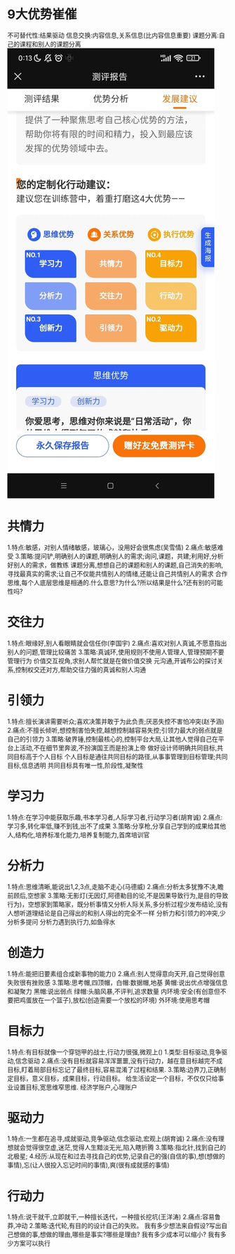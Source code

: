 # 9大优势崔催
不可替代性:结果驱动
信息交换:内容信息,关系信息(比内容信息重要)
课题分离:自己的课程和别人的课题分离
![](.z_thinking_00_优势模型_images/dc2a909b.png)



# 共情力
1.特点:敏感，对别人情绪敏感，玻璃心，没用好会很焦虑(吴雪情)
2.痛点:敏感难受
3.策略:提问铲,明确别人的课题,明确别人的需求;询问,课题，共建;利用好,分析好别人的需求，做教练
       课题分离,想想自己的课题和别人的课题,自己消失的影响,寻找最真实的需求;让自己不仅能共情别人的情绪,还能让自己共情别人的需求
       合作思维,每个人底层思维是相通的.什么意思?为什么?所以结果是什么?还有别的可能性吗?
# 交往力
1.特点:眼缘好,别人看眼睛就会信任你(李国宇)
2.痛点:喜欢对别人真诚,不愿意指出别人的问题,管理比较痛苦
3.策略:真诚环,使用规则不使用人管理人,管理预期不要管理行为
      价值交互视角,求别人帮忙就是在做价值交换
      元沟通,开诚布公的探讨关系,控制权交还对方,帮助交往力强的真诚和别人沟通
# 引领力
1.特点:擅长演讲需要听众;喜欢决策并敢于为此负责;厌恶失控不害怕冲突(赵予涵)
2.痛点:不擅长倾听,想控制害怕失控,越想控制越容易失控;引领力最大的弱点就是自己的引领力
3.策略:破界锤,控制最核心的,控制平台大局,让其他人觉得自己在平台上活动,不在细节里奔波,不扮演国王而是扮演上帝
      做好设计师明确共同目标,共同目标高于个人目标
      个人目标是通往共同目标的路径,从事事管理到目标管理;共同目标,信息透明
      共同目标具有唯一性,阶段性,凝聚性



# 学习力
1.特点:在学习中能获取乐趣,书本学习者,人际学习者,行动学习者(胡育诚)
2.痛点:学习多,转化率低,赚不到钱,出不了成果
3.策略:分享枪,分享自己学到的成果给其他人,结构化,培养标准化能力,培养复制能力,首席培训官
# 分析力
1.特点:思维清晰,能说出1,2,3点,走脑不走心(马德威)
2.痛点:分析太多犹豫不决,瞻前顾后,空想家
3.策略:无影灯(无因灯,阿德勒目的论,不是因果导致行为,是目的导致行为)，空想家到策略家，既分析事情又分析人际关系,多分析过程少发布结论,没有人想听道理结论是自己得出的和别人得出的完全不一样
  分析力和引领力的冲突,少分析多提问
  分析力遇到执行力,如鱼得水
# 创造力
1.特点:能把旧要素组合成新事物的能力()
2.痛点:别人觉得意向天开,自己觉得创意失败很有挫败感
3.策略:思考帽,四顶帽，白帽:数据帽,地基 黄帽:说出优点增强信息和凝聚力  黑帽:说出弱点  绿帽:头脑风暴,不评判,追求数量
  内环境:安全(有创意但不要把鸡蛋放在一个篮子),放松(创造需要一个放松的环境)
  外环境:使用思考帽



# 目标力
1.特点:有目标就像一个穿铠甲的战士,行动力很强,微观上()
1.类型:目标驱动,竞争驱动,信念驱动
2.痛点:没有目标就容易浑浑噩噩,没有行动力，越在意目标越完不成目标,盯着局部目标忘记了最终目标,容易混淆了过程和结果.
3.策略:边界刀,正确制定目标，意义目标，成果目标，行动目标。
  给生活设定一个目标，不仅仅只给事业设置目标,宽思维窄思维.
  经济学账户,心理账户
# 驱动力
1.特点:一生都在追寻,成就驱动,竞争驱动,信念驱动,宏观上(胡育诚)
2.痛点:没有理想就会觉得很空虚,迷茫,觉得人生黯淡无光,陷入瞎折腾
3.策略:指北针,找到自己的北极星;
4.经历:从现在和过去寻找自己的优势,记录自己的强(自信的事),想(想做的事情),忘(让人很投入忘记时间的事情),爽(很有成就感的事情)
# 行动力
1.特点:说干就干,立即就干,一种擅长迭代，一种擅长挖坑(王洋涛)
2.痛点:容易鲁莽,冲动
2.策略:迭代轮,有目的的设计自己的失败。
  我有多少想法来自假设?写出自己想做的事,想做的理由,哪些是事实?哪些是理由?
  我有多少成本可以缩小?
  我有多少方案可以执行
